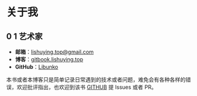 # 关于我

## 0 1 艺术家

- **邮箱**：[lishuying.top@gmail.com](mailto:lishuying.top@gmail.com)
- **博客**：[gitbook.lishuying.top](https://gitbook.lishuying.top/)
- **GitHub**：[Libunko](https://github.com/Libunko)

本书或者本博客只是简单记录日常遇到的技术或者问题，难免会有各种各样的错误，欢迎批评指出，也欢迎到该书 [GITHUB](https://github.com/Libunko/gitbook) 提 Issues 或者 PR。